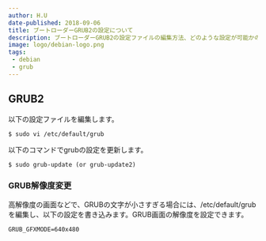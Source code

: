 ```yaml
---
author: H.U
date-published: 2018-09-06
title: ブートローダーGRUB2の設定について
description: ブートローダーGRUB2の設定ファイルの編集方法、どのような設定が可能かのメモ
image: logo/debian-logo.png
tags:
 - debian
 - grub
---
```


## GRUB2

以下の設定ファイルを編集します。
```
$ sudo vi /etc/default/grub
```

以下のコマンドでgrubの設定を更新します。
```
$ sudo grub-update (or grub-update2)
```


### GRUB解像度変更

高解像度の画面などで、GRUBの文字が小さすぎる場合には、/etc/default/grubを編集し、以下の設定を書き込みます。GRUB画面の解像度を設定できます。

```
GRUB_GFXMODE=640x480
```